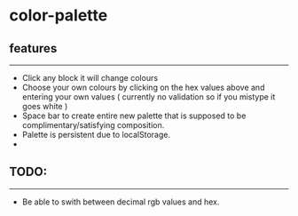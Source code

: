 # color-palette

## features 
-------------------------
- Click any block it will change colours
- Choose your own colours by clicking on the hex values above and entering your own values ( currently no validation so if you mistype it goes white )
- Space bar to create entire new palette that is supposed to be complimentary/satisfying composition.
- Palette is persistent due to localStorage.
- 
## TODO:
-------------------------
- Be able to swith between decimal rgb values and hex.
